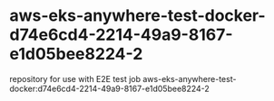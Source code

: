 # aws-eks-anywhere-test-docker-d74e6cd4-2214-49a9-8167-e1d05bee8224-2
repository for use with E2E test job aws-eks-anywhere-test-docker:d74e6cd4-2214-49a9-8167-e1d05bee8224-2
